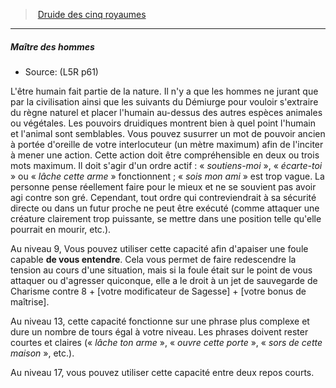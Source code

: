 ﻿---
!GenericItem
Name: Maître des hommes
Source: (L5R p61)
Id: l5r_druid_hd.md#maître-des-hommes
ParentLink: l5r_druid_hd.md#druide-des-cinq-royaumes
ParentName: Druide des cinq royaumes
NameLevel: 5
Attributes:
  Name: Maître des hommes
  Markdown: >+
    ##### <!--Name-->Maître des hommes<!--/Name-->


    - Source: <!--Source-->(L5R p61)<!--/Source-->


    L'être humain fait partie de la nature. Il n'y a que les hommes ne jurant que par la civilisation ainsi que les suivants du Démiurge pour vouloir s'extraire du règne naturel et placer l'humain au-dessus des autres espèces animales ou végétales. Les pouvoirs druidiques montrent bien à quel point l'humain et l'animal sont semblables. Vous pouvez susurrer un mot de pouvoir ancien à portée d'oreille de votre interlocuteur (un mètre maximum) afin de l'inciter à mener une action. Cette action doit être compréhensible en deux ou trois mots maximum. Il doit s'agir d'un ordre actif : « _soutiens-moi_ », « _écarte-toi_ » ou « _lâche cette arme_ » fonctionnent ; « _sois mon ami_ » est trop vague. La personne pense réellement faire pour le mieux et ne se souvient pas avoir agi contre son gré. Cependant, tout ordre qui contreviendrait à sa sécurité directe ou dans un futur proche ne peut être exécuté (comme attaquer une créature clairement trop puissante, se mettre dans une position telle qu'elle pourrait en mourir, etc.).


    Au niveau 9, Vous pouvez utiliser cette capacité afin d'apaiser une foule capable **de vous entendre**. Cela vous permet de faire redescendre la tension au cours d'une situation, mais si la foule était sur le point de vous attaquer ou d'agresser quiconque, elle a le droit à un jet de sauvegarde de Charisme contre 8 + \[votre modificateur de Sagesse\] + \[votre bonus de maîtrise\].


    Au niveau 13, cette capacité fonctionne sur une phrase plus complexe et dure un nombre de tours égal à votre niveau. Les phrases doivent rester courtes et claires (« _lâche ton arme_ », « _ouvre cette porte_ », « _sors de cette maison_ », etc.).


    Au niveau 17, vous pouvez utiliser cette capacité entre deux repos courts.

  Source: (L5R p61)
AttributesDictionary: >+
  Name: Maître des hommes

  Markdown: >+

    ##### <!--Name-->Maître des hommes<!--/Name-->





    - Source: <!--Source-->(L5R p61)<!--/Source-->





    L'être humain fait partie de la nature. Il n'y a que les hommes ne jurant que par la civilisation ainsi que les suivants du Démiurge pour vouloir s'extraire du règne naturel et placer l'humain au-dessus des autres espèces animales ou végétales. Les pouvoirs druidiques montrent bien à quel point l'humain et l'animal sont semblables. Vous pouvez susurrer un mot de pouvoir ancien à portée d'oreille de votre interlocuteur (un mètre maximum) afin de l'inciter à mener une action. Cette action doit être compréhensible en deux ou trois mots maximum. Il doit s'agir d'un ordre actif : « _soutiens-moi_ », « _écarte-toi_ » ou « _lâche cette arme_ » fonctionnent ; « _sois mon ami_ » est trop vague. La personne pense réellement faire pour le mieux et ne se souvient pas avoir agi contre son gré. Cependant, tout ordre qui contreviendrait à sa sécurité directe ou dans un futur proche ne peut être exécuté (comme attaquer une créature clairement trop puissante, se mettre dans une position telle qu'elle pourrait en mourir, etc.).





    Au niveau 9, Vous pouvez utiliser cette capacité afin d'apaiser une foule capable **de vous entendre**. Cela vous permet de faire redescendre la tension au cours d'une situation, mais si la foule était sur le point de vous attaquer ou d'agresser quiconque, elle a le droit à un jet de sauvegarde de Charisme contre 8 + \[votre modificateur de Sagesse\] + \[votre bonus de maîtrise\].





    Au niveau 13, cette capacité fonctionne sur une phrase plus complexe et dure un nombre de tours égal à votre niveau. Les phrases doivent rester courtes et claires (« _lâche ton arme_ », « _ouvre cette porte_ », « _sors de cette maison_ », etc.).





    Au niveau 17, vous pouvez utiliser cette capacité entre deux repos courts.



  Source: (L5R p61)

---
> [Druide des cinq royaumes](hd_l5r_druid.md)

---

##### Maître des hommes

- Source: (L5R p61)

L'être humain fait partie de la nature. Il n'y a que les hommes ne jurant que par la civilisation ainsi que les suivants du Démiurge pour vouloir s'extraire du règne naturel et placer l'humain au-dessus des autres espèces animales ou végétales. Les pouvoirs druidiques montrent bien à quel point l'humain et l'animal sont semblables. Vous pouvez susurrer un mot de pouvoir ancien à portée d'oreille de votre interlocuteur (un mètre maximum) afin de l'inciter à mener une action. Cette action doit être compréhensible en deux ou trois mots maximum. Il doit s'agir d'un ordre actif : « _soutiens-moi_ », « _écarte-toi_ » ou « _lâche cette arme_ » fonctionnent ; « _sois mon ami_ » est trop vague. La personne pense réellement faire pour le mieux et ne se souvient pas avoir agi contre son gré. Cependant, tout ordre qui contreviendrait à sa sécurité directe ou dans un futur proche ne peut être exécuté (comme attaquer une créature clairement trop puissante, se mettre dans une position telle qu'elle pourrait en mourir, etc.).

Au niveau 9, Vous pouvez utiliser cette capacité afin d'apaiser une foule capable **de vous entendre**. Cela vous permet de faire redescendre la tension au cours d'une situation, mais si la foule était sur le point de vous attaquer ou d'agresser quiconque, elle a le droit à un jet de sauvegarde de Charisme contre 8 + \[votre modificateur de Sagesse\] + \[votre bonus de maîtrise\].

Au niveau 13, cette capacité fonctionne sur une phrase plus complexe et dure un nombre de tours égal à votre niveau. Les phrases doivent rester courtes et claires (« _lâche ton arme_ », « _ouvre cette porte_ », « _sors de cette maison_ », etc.).

Au niveau 17, vous pouvez utiliser cette capacité entre deux repos courts.


